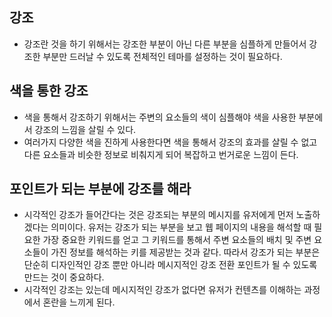 ## 강조
- 강조란 것을 하기 위해서는 강조한 부분이 아닌 다른 부분을 심플하게 만들어서 강조한 부분만 드러날 수 있도록 전체적인 테마를 설정하는 것이 필요하다.

## 색을 통한 강조
- 색을 통해서 강조하기 위해서는 주변의 요소들의 색이 심플해야 색을 사용한 부분에서 강조의 느낌을 살릴 수 있다.
- 여러가지 다양한 색을 진하게 사용한다면 색을 통해서 강조의 효과를 살릴 수 없고 다른 요소들과 비슷한 정보로 비춰지게 되어 복잡하고 번거로운 느낌이 든다.

## 포인트가 되는 부분에 강조를 해라
- 시각적인 강조가 들어간다는 것은 강조되는 부분의 메시지를 유저에게 먼저 노출하겠다는 의미이다. 유저는 강조가 되는 부분을 보고 웹 페이지의 내용을 해석할 때 필요한 가장 중요한 키워드를 얻고 그 키워드를 통해서 주변 요소들의 배치 및 주변 요소들이 가진 정보를 해석하는 키를 제공받는 것과 같다. 따라서 강조가 되는 부분은 단순히 디자인적인 강조 뿐만 아니라 메시지적인 강조 전환 포인트가 될 수 있도록 만드는 것이 중요하다.
- 시각적인 강조는 있는데 메시지적인 강조가 없다면 유저가 컨텐츠를 이해하는 과정에서 혼란을 느끼게 된다.
